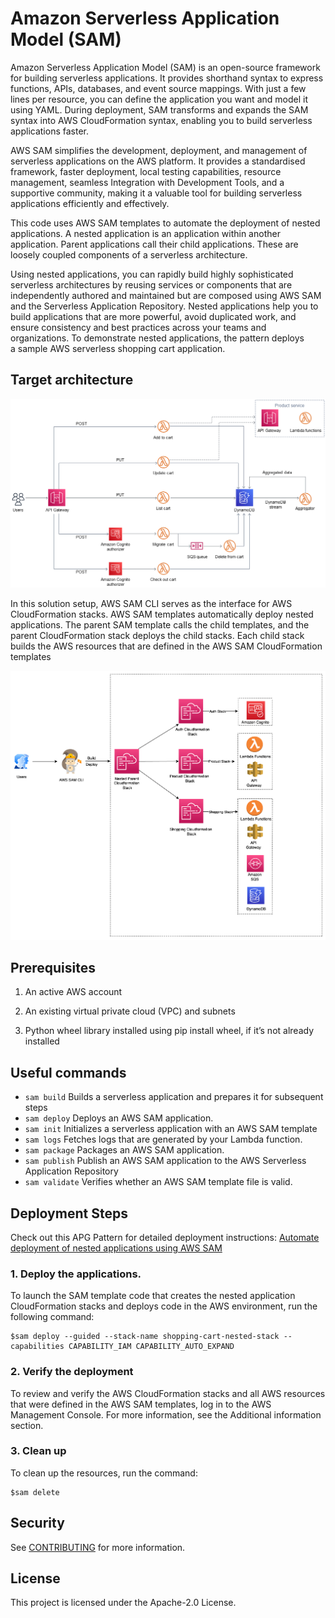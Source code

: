# Amazon Serverless Application Model (SAM)
Amazon Serverless Application Model (SAM) is an open-source framework for building serverless applications. It provides shorthand syntax to express functions, APIs, databases, and event source mappings. With just a few lines per resource, you can define the application you want and model it using YAML. During deployment, SAM transforms and expands the SAM syntax into AWS CloudFormation syntax, enabling you to build serverless applications faster.

AWS SAM simplifies the development, deployment, and management of serverless applications on the AWS platform. It provides a standardised framework, faster deployment, local testing capabilities, resource management, seamless Integration with Development Tools, and a supportive community, making it a valuable tool for building serverless applications efficiently and effectively.

This code uses AWS SAM templates to automate the deployment of nested applications. A nested application is an application within another application. Parent applications call their child applications. These are loosely coupled components of a serverless architecture. 

Using nested applications, you can rapidly build highly sophisticated serverless architectures by reusing services or components that are independently authored and maintained but are composed using AWS SAM and the Serverless Application Repository. Nested applications help you to build applications that are more powerful, avoid duplicated work, and ensure consistency and best practices across your teams and organizations. To demonstrate nested applications, the pattern deploys a sample AWS serverless shopping cart application.

## Target architecture 


![SAM-A](./images/Serverless_Application_Model_A.png)

In this solution setup, AWS SAM CLI serves as the interface for AWS CloudFormation stacks. AWS SAM templates automatically deploy nested applications. The parent SAM template calls the child templates, and the parent CloudFormation stack deploys the child stacks. Each child stack builds the AWS resources that are defined in the AWS SAM CloudFormation templates

![SAM-B](./images/Serverless_Application_Model_B.png)

## Prerequisites 

1. An active AWS account

2. An existing virtual private cloud (VPC) and subnets

3. Python wheel library installed using pip install wheel, if it’s not already installed

## Useful commands

 * `sam build`          Builds a serverless application and prepares it for subsequent steps
 * `sam deploy`         Deploys an AWS SAM application.
 * `sam init`           Initializes a serverless application with an AWS SAM template
 * `sam logs`           Fetches logs that are generated by your Lambda function.
 * `sam package`        Packages an AWS SAM application.
 * `sam publish`        Publish an AWS SAM application to the AWS Serverless Application Repository
 * `sam validate`       Verifies whether an AWS SAM template file is valid.

## Deployment Steps

Check out this APG Pattern for detailed deployment instructions: [Automate deployment of nested applications using AWS SAM](https://docs.aws.amazon.com/prescriptive-guidance/latest/patterns/automate-deployment-of-nested-applications-using-aws-sam.html?did=pg_card&trk=pg_card)

### 1. Deploy the applications.

To launch the SAM template code that creates the nested application CloudFormation stacks and deploys code in the AWS environment, run the following command:

```
$sam deploy --guided --stack-name shopping-cart-nested-stack --capabilities CAPABILITY_IAM CAPABILITY_AUTO_EXPAND

```

### 2. Verify the deployment

To review and verify the AWS CloudFormation stacks and all AWS resources that were defined in the AWS SAM templates, log in to the AWS Management Console. For more information, see the Additional information section.


### 3. Clean up
To clean up the resources, run the command:

```
$sam delete

```


## Security

See [CONTRIBUTING](CONTRIBUTING.md#security-issue-notifications) for more information.


## License

This project is licensed under the Apache-2.0 License.

